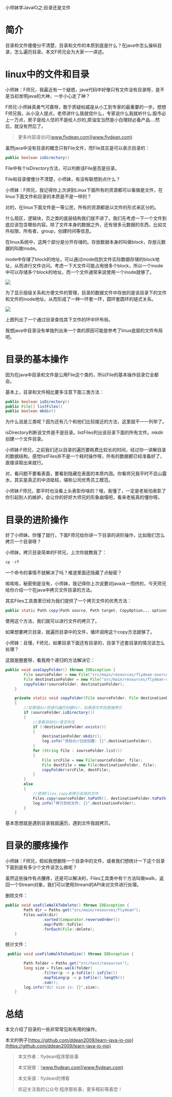 小师妹学JavaIO之:目录还是文件

# 简介

目录和文件傻傻分不清楚，目录和文件的本质到底是什么？在java中怎么操纵目录，怎么遍历目录。本文F师兄会为大家一一讲述。

# linux中的文件和目录

小师妹：F师兄，我最近有一个疑惑，java代码中好像只有文件没有目录呀，是不是当初发明java的大神，一步小心走了神？

F师兄:小师妹真勇气可嘉呀，敢于质疑权威是从小工到专家的最重要的一步。想想F师兄我，从小没人提点，老师讲什么我就信什么，专家说什么我就听什么:股市必上一万点，房子是给人住的不是给人炒的,原油宝当然是小白理财必备产品....然后，就没有然后了。

> 更多内容请访问[www.flydean.com](www.flydean.com)

虽然java中没有目录的概念只有File文件，而File其实是可以表示目录的：

~~~java
public boolean isDirectory()
~~~

File中有个isDirectory方法，可以判断该File是否是目录。

File和目录傻傻分不清楚，小师妹，有没有联想到点什么？

小师妹：F师兄，我记得你上次讲到Linux下面所有的资源都可以看做是文件，在linux下面文件和目录的本质是不是一样的？

对的，在linux下面文件是一等公民，所有的资源都是以文件的形式来区分的。

什么扇区，逻辑块，页之类的底层结构我们就不讲了。我们先考虑一下一个文件到底应该包含哪些内容。除了文件本身的数据之外，还有很多元数据的东西，比如文件权限，所有者，group，创建时间等信息。

在linux系统中，这两个部分是分开存储的。存放数据本身的叫做block，存放元数据的叫做inode。

inode中存储了block的地址，可以通过inode找到文件实际数据存储的block地址，从而进行文件访问。考虑一下大文件可能占用很多个block，所以一个inode中可以存储多个block的地址，而一个文件通常来说使用一个inode就够了。

![](https://img-blog.csdnimg.cn/20200517214103157.png?x-oss-process=image/watermark,type_ZmFuZ3poZW5naGVpdGk,shadow_0,text_aHR0cDovL3d3dy5mbHlkZWFuLmNvbQ==,size_35,color_8F8F8F,t_70)

为了显示层级关系和方便文件的管理，目录的数据文件中存放的是该目录下的文件和文件的inode地址，从而形成了一种一环套一环，圆环套圆环的链式关系。

![](https://img-blog.csdnimg.cn/20200517215635842.png?x-oss-process=image/watermark,type_ZmFuZ3poZW5naGVpdGk,shadow_0,text_aHR0cDovL3d3dy5mbHlkZWFuLmNvbQ==,size_35,color_8F8F8F,t_70)

上图列出了一个通过目录查找其下文件的环中环布局。

我想java中目录没有单独列出来一个类的原因可能是参考了linux底层的文件布局吧。

# 目录的基本操作

因为在java中目录和文件是公用File这个类的，所以File的基本操作目录它全都会。

基本上，目录和文件相比要多注意下面三类方法：

~~~java
public boolean isDirectory()
public File[] listFiles() 
public boolean mkdir() 
~~~

为什么说是三类呢？因为还有几个和他们比较接近的方法，这里就不一一列举了。

isDirectory判断该文件是不是目录。listFiles列出该目录下面的所有文件。mkdir创建一个文件目录。

小师妹:F师兄，之前我们还以目录的遍历要耗费比较长的时间，经过你一讲解目录的数据结构，感觉listFiles并不是一个耗时操作呀，所有的数据都已经准备好了，直接读取出来就行。

对，看问题不要看表面，要看到隐藏在表面的本质内涵。你看师兄我平时不显山露水，其实是真正的中流砥柱，堪称公司优秀员工模范。

小师妹:F师兄，那平时也没看上头表彰你啥的？哦，我懂了，一定是老板怕表彰了你引起别人的嫉妒，会让你的好好大师兄的形象崩塌吧，看来老板真的懂你呀。

# 目录的进阶操作

好了小师妹，你懂了就行，下面F师兄给你讲一下目录的进阶操作，比如我们怎么拷贝一个目录呀？

小师妹，拷贝目录简单的F师兄，上次你就教我了：

~~~java
cp -rf
~~~

一个命令的事情不就解决了吗？难道里面还隐藏了点秘密？ 

咳咳咳，秘密倒是没有，小师妹，我记得你上次说要对java从一而终的，今天师兄给你介绍一个在java中拷贝文件目录的方法。

其实Files工具类里已经为我们提供了一个拷贝文件的优秀方法：

~~~java
public static Path copy(Path source, Path target, CopyOption... options)
~~~

使用这个方法，我们就可以进行文件的拷贝了。

如果想要拷贝目录，就遍历目录中的文件，循环调用这个copy方法就够了。

小师妹：且慢，F师兄，如果目录下面还有目录的，目录下还套目录的情况该怎么处理？

这就是圈套呀，看我用个递归的方法解决它：

~~~java
public void useCopyFolder() throws IOException {
        File sourceFolder = new File("src/main/resources/flydean-source");
        File destinationFolder = new File("src/main/resources/flydean-dest");
        copyFolder(sourceFolder, destinationFolder);
    }

    private static void copyFolder(File sourceFolder, File destinationFolder) throws IOException
    {
        //如果是dir则递归遍历创建dir，如果是文件则直接拷贝
        if (sourceFolder.isDirectory())
        {
            //查看目标dir是否存在
            if (!destinationFolder.exists())
            {
                destinationFolder.mkdir();
                log.info("目标dir已经创建: {}",destinationFolder);
            }
            for (String file : sourceFolder.list())
            {
                File srcFile = new File(sourceFolder, file);
                File destFile = new File(destinationFolder, file);
                copyFolder(srcFile, destFile);
            }
        }
        else
        {
            //使用Files.copy来拷贝具体的文件
            Files.copy(sourceFolder.toPath(), destinationFolder.toPath(), StandardCopyOption.REPLACE_EXISTING);
            log.info("拷贝目标文件: {}",destinationFolder);
        }
    }
~~~

基本思想就是遇到目录我就遍历，遇到文件我就拷贝。

# 目录的腰疼操作

小师妹：F师兄，假如我想删除一个目录中的文件，或者我们想统计一下这个目录下面到底有多少个文件该怎么做呢？

虽然这些操作有点腰疼，还是可以解决的，Files工具类中有个方法叫做walk，返回一个Stream对象，我们可以使用Stream的API来对文件进行处理。

删除文件：

~~~java
public void useFileWalkToDelete() throws IOException {
        Path dir = Paths.get("src/main/resources/flydean");
        Files.walk(dir)
                .sorted(Comparator.reverseOrder())
                .map(Path::toFile)
                .forEach(File::delete);
    }
~~~

统计文件：

~~~java
 public void useFileWalkToSumSize() throws IOException {

        Path folder = Paths.get("src/test/resources");
        long size = Files.walk(folder)
                .filter(p -> p.toFile().isFile())
                .mapToLong(p -> p.toFile().length())
                .sum();
        log.info("dir size is: {}",size);
    }
~~~

# 总结

本文介绍了目录的一些非常常见和有用的操作。

本文的例子[https://github.com/ddean2009/learn-java-io-nio](https://github.com/ddean2009/learn-java-io-nio)

> 本文作者：flydean程序那些事
> 
> 本文链接：[www.flydean.com](www.flydean.com)
> 
> 本文来源：flydean的博客
> 
> 欢迎关注我的公众号:程序那些事，更多精彩等着您！










